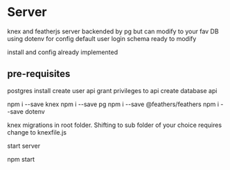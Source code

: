 # Server

knex and featherjs server
backended by pg but can modify to your fav DB
using dotenv for config
default user login schema ready to modify

install and config already implemented

pre-requisites
--------------
postgres install
create user api
grant privileges to api
create database api


npm i --save knex
npm i --save pg
npm i --save @feathers/feathers
npm i --save dotenv

knex migrations in root folder.
Shifting to sub folder of your choice requires change to knexfile.js

start server

npm start




